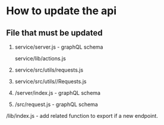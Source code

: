 # How to update the api

## File that must be updated

1. service/server.js - graphQL schema

   service/lib/actions.js

2. service/src/utils/requests.js

3. service/src/utils/<subService>/Requests.js

4. <subService>/server/index.js - graphQL schema

5. <subService>/src/request.js - graphQL schema

<subService>/lib/index.js - add related function to export if a new endpoint.
